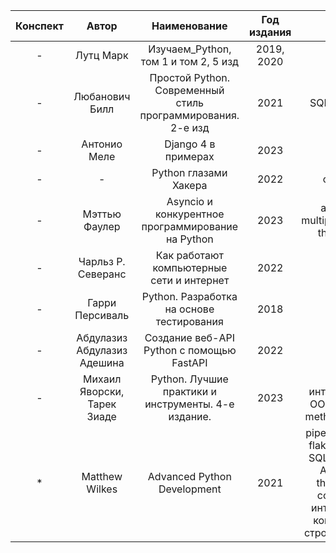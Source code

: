 | Конспект |            Автор            |                        Наименование                         | Год издания |                                                                                                             |
|:--------:|:---------------------------:|:-----------------------------------------------------------:|:-----------:|:-----------------------------------------------------------------------------------------------------------:|
|    -     |          Лутц Марк          |            Изучаем_Python, том 1 и том 2, 5 изд             | 2019, 2020  |                                                                                                             |
|    -     |       Любанович Билл        | Простой Python. Современный стиль программирования. 2-е изд |    2021     |                                                 SQLAlchemy                                                  |
|    -     |        Антонио Меле         |                     Django 4 в примерах                     |    2023     |                                                                                                             |
|    -     |              -              |                    Python глазами Хакера                    |    2022     |                                                   сокеты                                                    |
|    -     |        Мэттью Фаулер        |      Asyncio и конкурентное программирование на Python      |    2023     |                                     asyncio, multiprocessing, threading                                     |
|    -     |     Чарльз Р. Северанс      |          Как работают компьютерные сети и интернет          |    2022     |                                                                                                             |
|    -     |       Гарри Персиваль       |          Python. Разработка на основе тестирования          |    2018     |                                                                                                             |
|    -     | Абдулазиз Абдулазиз Адешина |          Создание веб-API Python с помощью FastAPI          |    2022     |                                                                                                             |
|    -     | Михаил Яворски, Тарек Зиаде |     Python. Лучшие практики и инструменты. 4-е издание.     |    2023     |                                 ABC, интерфейсы, OOP, dunder methods, meta                                  |
|    *     |       Matthew Wilkes        |                 Advanced Python Development                 |    2021     | pipenv, pytest, flake8, mypy, SQLAlchemy, Alembic, threading, создание интерфейса командной строки, jupyter |